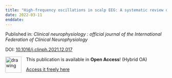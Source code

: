 ```yaml
---
title: "High-frequency oscillations in scalp EEG: A systematic review of methodological choices and clinical findings."
date: 2022-03-11
enddate:
---
```


Published in: *Clinical neurophysiology : official journal of the International Federation of Clinical Neurophysiology*

DOI: [10.1016/j.clinph.2021.12.017](https://doi.org/10.1016/j.clinph.2021.12.017)

<img src="https://upload.wikimedia.org/wikipedia/commons/thumb/7/77/Open_Access_logo_PLoS_transparent.svg/800px-Open_Access_logo_PLoS_transparent.svg.png" alt="drawing" width="50" align="left"/> &nbsp;&nbsp;&nbsp;This publication is available in **Open Access**! (Hybrid OA)

&nbsp;&nbsp;&nbsp;[Access it freely here](https://doi.org/10.1016/j.clinph.2021.12.017
)

